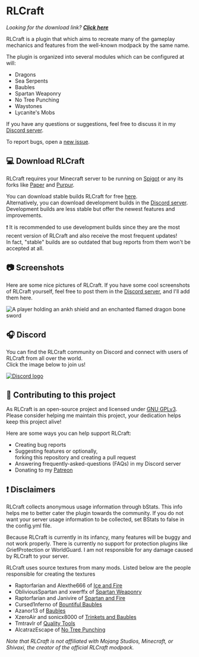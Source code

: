 # RLCraft
*Looking for the download link? **[Click here](https://www.spigotmc.org/resources/rlcraft-1-17-baubles-dragons-sea-serpents.93795/history)***

RLCraft is a plugin that which aims to recreate many of the 
gameplay mechanics and features from the well-known modpack by the same name.

The plugin is organized into several modules which can be configured at will:
- Dragons
 - Sea Serpents  
 - Baubles
 - Spartan Weaponry
 - No Tree Punching
 - Waystones
 - Lycanite's Mobs

If you have any questions or suggestions,
feel free to discuss it in my [Discord server](https://discord.gg/mMt3f4usqK).  

To report bugs, open a [new issue](https://github.com/ValMobile/RLCraft/issues/new).

## 💻 Download RLCraft
RLCraft requires your Minecraft server to be running on [Spigot](https://www.spigotmc.org/) or any
its forks like [Paper](https://papermc.io/) and [Purpur](https://purpur.pl3x.net/).

You can download stable builds RLCraft for free [here](https://www.spigotmc.org/resources/rlcraft-1-17-baubles-dragons-sea-serpents.93795/).  
Alternatively, you can download development builds in the [Discord server](https://discord.gg/mMt3f4usqK). Development
builds are less stable but offer the newest features and improvements.

❗ It is recommended to use development builds since
they are the most recent version of RLCraft and also receive the most frequent updates!   
In fact, "stable" builds are so outdated that bug reports from them won't be accepted at all.

## 📷 Screenshots
Here are some nice pictures of RLCraft. 
If you have some cool screenshots 
of RLCraft yourself, feel free to post them in the [Discord server](https://discord.gg/mMt3f4usqK), 
and I'll add them here.

![A player holding an ankh shield and an enchanted flamed dragon bone sword](https://i.imgur.com/GtbXi8g.png)

## 🎧 Discord
You can find the RLCraft community on Discord and connect with users of RLCraft from all over the world.  
Click the image below to join us!

[![Discord logo](https://th.bing.com/th/id/OIP.nmHobRJPgkH-7YQqXsbCqwHaEK?pid=ImgDet&rs=1)](https://discord.gg/mMt3f4usqK)

## 🤝 Contributing to this project
As RLCraft is an open-source project and licensed under [GNU GPLv3](https://www.gnu.org/licenses/#GPL).  
Please consider helping me maintain this project, your dedication helps keep this project alive!  

Here are some ways you can help support RLCraft:
 - Creating bug reports 
 - Suggesting features or optionally,   
   forking this repository and creating a pull request
 - Answering frequently-asked-questions (FAQs) in my Discord server
 - Donating to my [Patreon](https://www.patreon.com/val_mobile)

## ❗ Disclaimers
RLCraft collects anonymous usage information through bStats. This info helps me to better
cater the plugin towards the community. If you do not want your server usage
information to be collected, set BStats to false in the config.yml file.

Because RLCraft is currently in its infancy, many features will be buggy and
not work properly. There is currently no support for protection plugins like GriefProtection
or WorldGuard. I am not responsible for any damage caused by RLCraft to your server.  


RLCraft uses source textures from many mods. Listed below are the people
responsible for creating the textures
 - Raptorfarian and Alexthe666 of [Ice and Fire](https://www.curseforge.com/minecraft/mc-mods/ice-and-fire-dragons)
 - ObliviousSpartan and xwerffx of [Spartan Weaponry](https://www.curseforge.com/minecraft/mc-mods/spartan-weaponry)
 - Raptorfarian and Janivire of [Spartan and Fire](https://www.curseforge.com/minecraft/mc-mods/spartan-and-fire)
 - Cursed1nferno of [Bountiful Baubles](https://www.curseforge.com/minecraft/mc-mods/bountifulbaubles)
 - Azanor13 of [Baubles](https://www.curseforge.com/minecraft/mc-mods/baubles)
 - XzeroAir and sonicx8000 of [Trinkets and Baubles](https://www.curseforge.com/minecraft/mc-mods/trinkets-and-baubles)
 - Tmtravlr of [Quality Tools](https://www.curseforge.com/minecraft/mc-mods/quality-tools)
 - AlcatrazEscape of [No Tree Punching](https://www.curseforge.com/minecraft/mc-mods/no-tree-punching)

*Note that RLCraft is not affiliated with Mojang Studios, Minecraft, 
or Shivaxi, the creator of the official RLCraft modpack.*
